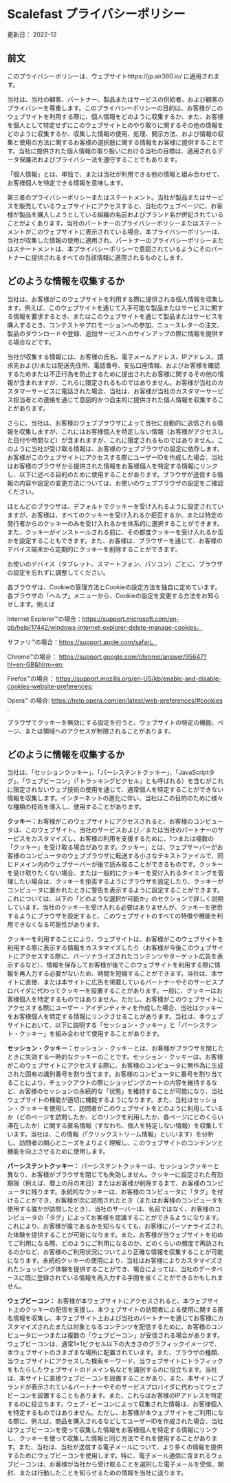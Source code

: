 # Scalefast プライバシーポリシー
更新日： 2022-12
## 前文
このプライバシーポリシーは、ウェブサイトhttps://jp.air360.io/ に適用されます。

当社は、当社の顧客、パートナー、製品またはサービスの供給者、および顧客のプライバシーを尊重します。このプライバシーポリシーの目的は、お客様がこのウェブサイトを利用する際に、個人情報をどのように収集するか、また、お客様を個人として特定せずにこのウェブサイトとのやり取りに関するその他の情報をどのように収集するか、収集した情報の使用、処理、開示方法、および情報の収集と使用の方法に関するお客様の選択肢に関する情報をお客様に提供することです。当社に提供された個人情報の取り扱いにおける当社の目標は、適用されるデータ保護法およびプライバシー法を遵守することでもあります。

「個人情報」とは、単独で、または当社が利用できる他の情報と組み合わせて、お客様個人を特定できる情報を意味します。

第三者のプライバシーポリシーまたはステートメント。当社が製品またはサービスを販売しているウェブサイトにアクセスすると、当社のウェブページに、お客様が製品を購入しようとしている組織の名前およびブランド名が併記されていることがよくあります。当社のパートナーのプライバシーポリシーまたはステートメントがこのウェブサイトに表示されている場合、本プライバシーポリシーは、当社が収集した情報の使用に適用され、パートナーのプライバシーポリシーまたはステートメントは、本プライバシーポリシーで意図されているようにそのパートナーに提供されるすべての当該情報に適用されるものとします。

## どのような情報を収集するか
当社は、お客様がこのウェブサイトを利用する際に提供される個人情報を収集します。例えば、このウェブサイトを通じて入手可能な製品またはサービスに関する情報を要求するとき、またはこのウェブサイトを通じて製品またはサービスを購入するとき、コンテストやプロモーションへの参加、ニュースレターの注文、製品のダウンロードや登録、追加サービスへのサインアップの際に情報を提供する場合などです。

当社が収集する情報には、お客様の氏名、電子メールアドレス、IPアドレス、請求先および/または配送先住所、電話番号、支払口座情報、およびお客様を確認するためまたは不正行為を防止するために提出されたお客様に関するその他の情報が含まれますが、これらに限定されるものではありません。お客様が当社のカスタマーサービスに電話された場合、当社は、お客様が当社のカスタマーサービス担当者との連絡を通じて意図的かつ自主的に提供された個人情報を収集することがあります。

さらに、当社は、お客様のウェブブラウザによって当社に自動的に送信される情報を収集しますが、これにはお客様個人を特定しない情報（お客様がアクセスした日付や時間など）が含まれますが、これに限定されるものではありません。このように当社が受け取る情報は、お客様のウェブブラウザの設定に依存します。お客様がこのウェブサイトにアクセスする際にユーザーIDを作成した場合、当社はお客様のブラウザから提供された情報をお客様個人を特定する情報にリンクし、以下に述べる目的のために使用することがあります。ブラウザが送信する情報の内容や設定の変更方法については、お使いのウェブブラウザの設定をご確認ください。

ほとんどのブラウザは、デフォルトでクッキーを受け入れるように設定されていますが、お客様は、すべてのクッキーを受け入れるか拒否するか、または特定の発行者からのクッキーのみを受け入れるかを体系的に選択することができます。また、クッキーがインストールされる前に、その都度クッキーを受け入れるか否かを設定することもできます。また、お客様は、ブラウザーを通じて、お客様のデバイス端末から定期的にクッキーを削除することができます。

お使いのデバイス（タブレット、スマートフォン、パソコン）ごとに、ブラウザの設定を忘れずに調整してください。

各ブラウザは、Cookieの管理方法とCookieの設定方法を独自に定めています。各ブラウザの「ヘルプ」メニューから、Cookieの設定を変更する方法をお知らせします。例えば 

Internet Explorer™の場合：https://support.microsoft.com/en-gb/help/17442/windows-internet-explorer-delete-manage-cookies。

サファリ™の場合：https://support.apple.com/safari。

Chrome™の場合： https://support.google.com/chrome/answer/95647?hl=en-GB&hlrm=en; 

Firefox™の場合： https://support.mozilla.org/en-US/kb/enable-and-disable-cookies-website-preferences; 

Opera™ の場合: https://help.opera.com/en/latest/web-preferences/#cookies . 

ブラウザでクッキーを無効にする設定を行うと、ウェブサイトの特定の機能、ページ、または領域へのアクセスが制限されることがあります。
## どのように情報を収集するか
当社は、「セッションクッキー」、「パーシステントクッキー」、「JavaScriptタグ」、「ウェブビーコン」（「トラッキングピクセル」とも呼ばれる）を含むがこれに限定されないウェブ技術の使用を通じて、通常個人を特定することができない情報を収集します。インターネットの進化に伴い、当社はこの目的のために様々な種類の技術を導入し、使用することがあります。

<strong>クッキー：</strong>お客様がこのウェブサイトにアクセスされると、お客様のコンピュータは、このウェブサイト、当社のサービスおよび／または当社のパートナーのサービスをカスタマイズし、お客様の利用を支援するために、1つまたは複数の「クッキー」を受け取る場合があります。クッキー」とは、ウェブサーバーがお客様のコンピュータのウェブブラウザに転送する小さなテキストファイルで、同じドメイン内のウェブサーバーが後で読み取ることができるものです。クッキーを受け取りたくない場合、または一般的にクッキーを受け入れるタイミングを管理したい場合は、クッキーを拒否するようにブラウザを設定したり、クッキーがコンピュータに置かれたときに警告を表示するように設定することができます。これについては、以下の「どのような選択が可能か」のセクションで詳しく説明しています。当社のクッキーを受け入れる必要はありませんが、クッキーを拒否するようにブラウザを設定すると、このウェブサイトのすべての特徴や機能を利用できなくなる可能性があります。

クッキーを利用することにより、ウェブサイトは、お客様がこのウェブサイトを利用する際に表示する情報をカスタマイズしたり（お客様が今後このウェブサイトにアクセスする際に、パーソナライズされたコンテンツやターゲット広告を表示するなど）、情報を保存してお客様が後でこのウェブサイトを利用する際に情報を再入力する必要がないため、時間を短縮することができます。当社は、本サイトに直接、または本サイトに広告を掲載しているパートナーやそのサービスプロバイダに代わってクッキーを設置することがあります。一般に、クッキーはお客様個人を特定するものではありません。ただし、お客様がこのウェブサイトにアクセスする際にユーザー・アイデンティティを作成した場合、当社はクッキーをお客様個人を特定する情報にリンクさせることがあります。当社は、本ウェブサイトにおいて、以下に説明する「セッション・クッキー」と「パーシステント・クッキー」を組み合わせて使用することがあります。

<strong>セッション・クッキー：</strong>セッション・クッキーとは、お客様がブラウザを閉じたときに失効する一時的なクッキーのことです。セッション・クッキーは、お客様がこのウェブサイトにアクセスする際に、お客様のコンピュータに無作為に生成された固有の識別番号を割り当てます。お客様のコンピュータに番号を割り当てることにより、チェックアウトの際にショッピングカートの内容を維持するなど、お客様のセッションの永続的な「状態」を維持することが可能になり、当社ウェブサイトの機能が適切に機能するようになります。また、当社はセッション・クッキーを使用して、訪問者がこのウェブサイトをどのように利用しているか（どのページを訪問したか、どのリンクを利用したか、各ページにどのくらい滞在したか）に関する匿名情報（すなわち、個人を特定しない情報）を収集しています。当社は、この情報（「クリックストリーム情報」といいます）を分析し、訪問者の関心とニーズをよりよく理解し、このウェブサイトのコンテンツと機能を向上させるために使用します。

<strong>パーシステントクッキー：</strong> パーシステントクッキーは、セッションクッキーと異なり、お客様がブラウザを閉じても失効しません。クッキーに設定された有効期限（例えば、暦上の月の末日）またはお客様が削除するまで、お客様のコンピュータに残ります。永続的なクッキーは、お客様のコンピュータに「タグ」を付けることができ、お客様が次に訪問されたとき（またはお客様のコンピュータを使用する誰かが訪問したとき）、当社のサーバーは、名前ではなく、お客様のコンピュータの「タグ」によってお客様を認識することができるようになります。これにより、お客様が誰であるかを知らなくても、お客様にパーソナライズされた体験を提供することが可能になります。また、お客様が当ウェブサイトを初めてご利用になる際、どのようにご利用になるのか、どのくらいの頻度で再訪されるのかなど、お客様のご利用状況についてより正確な情報を収集することが可能になります。永続的クッキーの使用により、当社はお客様によりカスタマイズされたショッピング体験を提供することができ、場合によっては、当社のデータベースに既に登録されている情報を再入力する手間を省くことができるかもしれません。

<strong>ウェブビーコン：</strong> お客様が本ウェブサイトにアクセスされると、本ウェブサイト上のクッキーの配信を支援し、本ウェブサイトの訪問者による使用に関する匿名情報を収集し、本ウェブサイト上および当社のパートナーを通じてお客様にカスタマイズされたまたは対象となるコンテンツを配信するために、お客様のコンピュータに一つまたは複数の「ウェブビーコン」が受信される場合があります。ウェブビーコンは、通常1×1ピクセル以下の大きさのグラフィックイメージで、本ウェブサイトのさまざまな場所に配置されています。また、ブラウザの種類、当ウェブサイトにアクセスした検索キーワード、当ウェブサイトにトラフィックをもたらしたウェブサイトのドメイン名などを識別するのに役立ちます。当社は、本サイトに直接ウェブビーコンを設置することがあり、また、本サイトにブランドが表示されているパートナーやそのサービスプロバイダに代わってウェブビーコンを設置することもあります。また、これらはお客様のIPアドレスを特定するのに役立ちます。ウェブ・ビーコンによって収集された情報は、お客様個人を特定するものではありません。ただし、お客様が本ウェブサイトをご利用になる際に、例えば、商品を購入されるなどしてユーザーIDを作成された場合、当社はウェブビーコンを使って収集した情報をお客様個人を特定する情報にリンクし、クッキーを使って収集した情報と同じ方法でそれを使用することがあります。また、当社は、当社が送信する電子メールについて、より多くの情報を提供するためにウェブビーコンを使用します。特に、電子メール通信に含まれるウェブビーコンは、お客様が当社から受け取ることを選択した電子メールを受信、開封、または行動したことを知らせるための情報を当社に送ります。